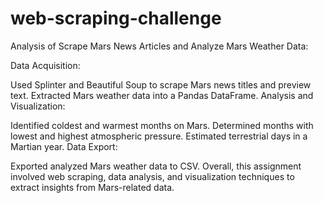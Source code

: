 # web-scraping-challenge

Analysis of Scrape Mars News Articles and Analyze Mars Weather Data:

Data Acquisition:

Used Splinter and Beautiful Soup to scrape Mars news titles and preview text.
Extracted Mars weather data into a Pandas DataFrame.
Analysis and Visualization:

Identified coldest and warmest months on Mars.
Determined months with lowest and highest atmospheric pressure.
Estimated terrestrial days in a Martian year.
Data Export:

Exported analyzed Mars weather data to CSV.
Overall, this assignment involved web scraping, data analysis, and visualization techniques to extract insights from Mars-related data.
